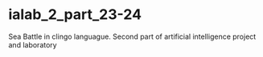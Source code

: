 # ialab_2_part_23-24
Sea Battle in clingo languague. Second part of artificial intelligence project and laboratory
